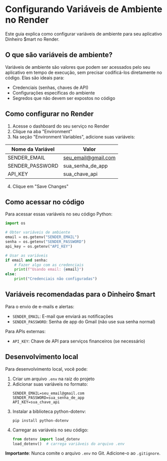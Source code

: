 # Configurando Variáveis de Ambiente no Render

Este guia explica como configurar variáveis de ambiente para seu aplicativo Dinheiro $mart no Render.

## O que são variáveis de ambiente?

Variáveis de ambiente são valores que podem ser acessados pelo seu aplicativo em tempo de execução, sem precisar codificá-los diretamente no código. Elas são ideais para:

- Credenciais (senhas, chaves de API)
- Configurações específicas do ambiente
- Segredos que não devem ser expostos no código

## Como configurar no Render

1. Acesse o dashboard do seu serviço no Render
2. Clique na aba "Environment"
3. Na seção "Environment Variables", adicione suas variáveis:

| Nome da Variável | Valor |
|------------------|-------|
| SENDER_EMAIL     | seu_email@gmail.com |
| SENDER_PASSWORD  | sua_senha_de_app |
| API_KEY          | sua_chave_api |

4. Clique em "Save Changes"

## Como acessar no código

Para acessar essas variáveis no seu código Python:

```python
import os

# Obter variáveis de ambiente
email = os.getenv("SENDER_EMAIL")
senha = os.getenv("SENDER_PASSWORD")
api_key = os.getenv("API_KEY")

# Usar as variáveis
if email and senha:
    # Fazer algo com as credenciais
    print(f"Usando email: {email}")
else:
    print("Credenciais não configuradas")
```

## Variáveis recomendadas para o Dinheiro $mart

Para o envio de e-mails e alertas:
- `SENDER_EMAIL`: E-mail que enviará as notificações
- `SENDER_PASSWORD`: Senha de app do Gmail (não use sua senha normal)

Para APIs externas:
- `API_KEY`: Chave de API para serviços financeiros (se necessário)

## Desenvolvimento local

Para desenvolvimento local, você pode:

1. Criar um arquivo `.env` na raiz do projeto
2. Adicionar suas variáveis no formato:
   ```
   SENDER_EMAIL=seu_email@gmail.com
   SENDER_PASSWORD=sua_senha_de_app
   API_KEY=sua_chave_api
   ```
3. Instalar a biblioteca python-dotenv:
   ```
   pip install python-dotenv
   ```
4. Carregar as variáveis no seu código:
   ```python
   from dotenv import load_dotenv
   load_dotenv()  # carrega variáveis do arquivo .env
   ```

**Importante**: Nunca comite o arquivo `.env` no Git. Adicione-o ao `.gitignore`.